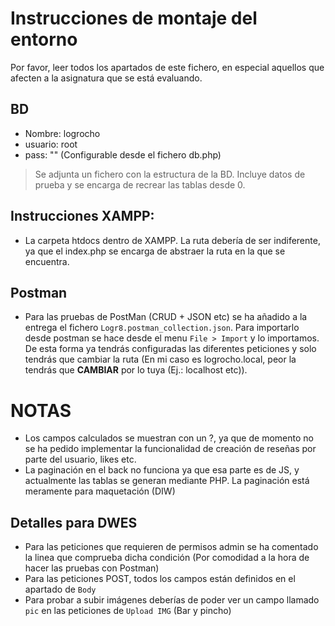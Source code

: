 # Instrucciones de montaje del entorno
Por favor, leer todos los apartados de este fichero, en especial aquellos que afecten a la asignatura que se está evaluando.

## BD
- Nombre: logrocho
- usuario: root
- pass: ""
(Configurable desde el fichero db.php)

> Se adjunta un fichero con la estructura de la BD. Incluye datos de prueba y se encarga de recrear las tablas desde 0.

## Instrucciones XAMPP:
- La carpeta htdocs dentro de XAMPP. La ruta debería de ser indiferente, ya que el index.php se encarga de abstraer la ruta en la que se encuentra.

## Postman
- Para las pruebas de PostMan (CRUD + JSON etc) se ha añadido a la entrega el fichero `Logr8.postman_collection.json`. 
Para importarlo desde postman se hace desde el menu `File > Import` y lo importamos. De esta forma ya tendrás configuradas las diferentes peticiones
y solo tendrás que cambiar la ruta (En mi caso es logrocho.local, peor la tendrás que **CAMBIAR** por lo tuya (Ej.: localhost etc)).

# NOTAS
- Los campos calculados se muestran con un ?, ya que de momento no se ha pedido implementar la funcionalidad de creación de reseñas por parte del usuario, likes etc.
- La paginación en el back no funciona ya que esa parte es de JS, y actualmente las tablas se generan mediante PHP. La paginación está meramente para maquetación (DIW)

## Detalles para DWES
- Para las peticiones que requieren de permisos admin se ha comentado la linea que comprueba dicha condición (Por comodidad a la hora de hacer las pruebas con Postman)
- Para las peticiones POST, todos los campos están definidos en el apartado de `Body`
- Para probar a subir imágenes deberías de poder ver un campo llamado `pic` en las peticiones de `Upload IMG` (Bar y pincho)